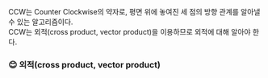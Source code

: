 CCW는 Counter Clockwise의 약자로, 평면 위에 놓여진 세 점의 방향 관계를 알아낼 수 있는 알고리즘이다.  
CCW는 외적(cross product, vector product)을 이용하므로 외적에 대해 알아야 한다.

### :blush: 외적(cross product, vector product)
